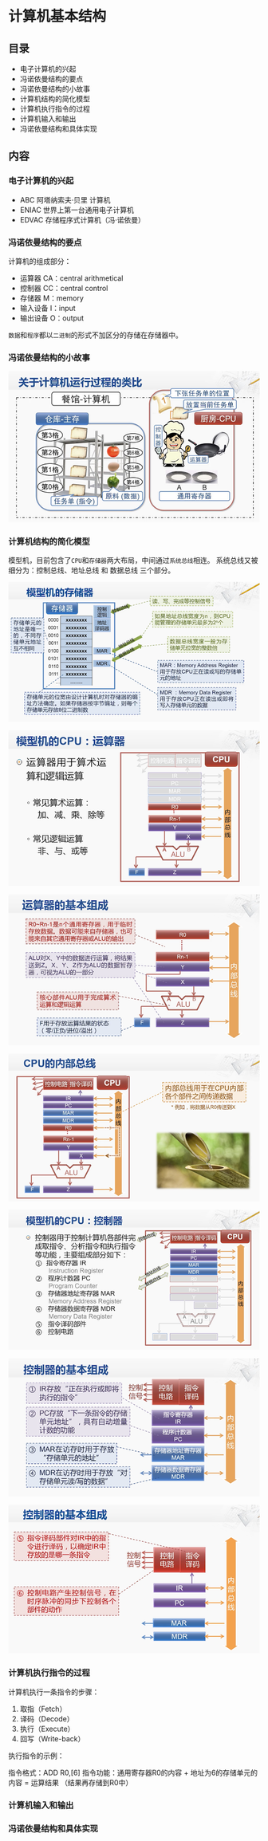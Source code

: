 # 计算机基本结构

## 目录

* 电子计算机的兴起
* 冯诺依曼结构的要点
* 冯诺依曼结构的小故事
* 计算机结构的简化模型
* 计算机执行指令的过程
* 计算机输入和输出
* 冯诺依曼结构和具体实现

## 内容

### 电子计算机的兴起

* ABC 阿塔纳索夫·贝里 计算机
* ENIAC 世界上第一台通用电子计算机
* EDVAC 存储程序式计算机（冯·诺依曼）

### 冯诺依曼结构的要点

计算机的组成部分：
* 运算器 CA：central arithmetical
* 控制器 CC：central control
* 存储器 M：memory
* 输入设备 I：input
* 输出设备 O：output

`数据`和`程序`都以`二进制`的形式不加区分的存储在存储器中。

### 冯诺依曼结构的小故事

![冯诺依曼结构类比](./冯诺依曼结构类比.jpg)

### 计算机结构的简化模型

模型机，目前包含了`CPU`和`存储器`两大布局，中间通过`系统总线`相连。
系统总线又被细分为：控制总线、地址总线 和 数据总线 三个部分。

![模型机的存储器](./模型机的存储器.png)

![模型机的运算器CPU](./模型机的运算器CPU.png)

![运算器的基本组成](./运算器的基本组成.png)

![CPU的内部总线](./CPU的内部总线.png)

![模型机的控制器](./模型机的控制器.png)

![控制器的基本组成01](./控制器的基本组成01.png)

![控制器的基本组成02](./控制器的基本组成02.png)

### 计算机执行指令的过程

计算机执行一条指令的步骤：
1. 取指（Fetch）
2. 译码（Decode）
3. 执行（Execute）
4. 回写（Write-back）


执行指令的示例：

指令格式：ADD R0,[6]
指令功能：通用寄存器R0的内容 + 地址为6的存储单元的内容 = 运算结果 （结果再存储到R0中）

### 计算机输入和输出

### 冯诺依曼结构和具体实现





